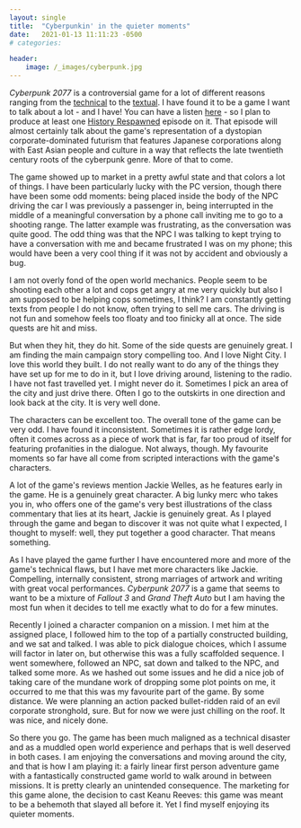 ```yaml
---
layout: single
title:  "Cyberpunkin' in the quieter moments"
date:   2021-01-13 11:11:23 -0500
# categories: 

header: 
    image: /_images/cyberpunk.jpg
---
```

*Cyberpunk 2077* is a controversial game for a lot of different reasons ranging from the [technical](https://www.tomsguide.com/reviews/cyberpunk-2077) to the [textual](https://www.polygon.com/reviews/22158019/cyberpunk-2077-review-cd-projekt-red-pc-ps4-xbox-one-stadia). I have found it to be a game I want to talk about a lot - and I have! You can have a listen [here](https://soundcloud.com/historyrespawned/episode-76-history-games-of-2020) - so I plan to produce at least one [History Respawned](http://www.historyrespawned) episode on it. That episode will almost certainly talk about the game's representation of a dystopian corporate-dominated futurism that features Japanese corporations along with East Asian people and culture in a way that reflects the late twentieth century roots of the cyberpunk genre. More of that to come.

The game showed up to market in a pretty awful state and that colors a lot of things. I have been particularly lucky with the PC version, though there have been some odd moments: being placed inside the body of the NPC driving the car I was previously a passenger in, being interrupted in the middle of a meaningful conversation by a phone call inviting me to go to a shooting range. The latter example was frustrating, as the conversation was quite good. The odd thing was that the NPC I was talking to kept trying to have a conversation with me and became frustrated I was on my phone; this would have been a very cool thing if it was not by accident and obviously a bug.

I am not overly fond of the open world mechanics. People seem to be shooting each other a lot and cops get angry at me very quickly but also I am supposed to be helping cops sometimes, I think? I am constantly getting texts from people I do not know, often trying to sell me cars. The driving is not fun and somehow feels too floaty and too finicky all at once. The side quests are hit and miss.

But when they hit, they do hit. Some of the side quests are genuinely great. I am finding the main campaign story compelling too. And I love Night City. I love this world they built. I do not really want to do any of the things they have set up for me to do in it, but I love driving around, listening to the radio. I have not fast travelled yet. I might never do it. Sometimes I pick an area of the city and just drive there. Often I go to the outskirts in one direction and look back at the city. It is very well done.

The characters can be excellent too. The overall tone of the game can be very odd. I have found it inconsistent. Sometimes it is rather edge lordy, often it comes across as a piece of work that is far, far too proud of itself for featuring profanities in the dialogue. Not always, though. My favourite moments so far have all come from scripted interactions with the game's characters.

A lot of the game's reviews mention Jackie Welles, as he features early in the game. He is a genuinely great character. A big lunky merc who takes you in, who offers one of the game's very best illustrations of the class commentary that lies at its heart, Jackie is genuinely great. As I played through the game and began to discover it was not quite what I expected, I thought to myself: well, they put together a good character. That means something.

As I have played the game further I have encountered more and more of the game's technical flaws, but I have met more characters like Jackie. Compelling, internally consistent, strong marriages of artwork and writing with great vocal performances. *Cyberpunk 2077* is a game that seems to want to be a mixture of *Fallout 3* and *Grand Theft Auto* but I am having the most fun when it decides to tell me exactly what to do for a few minutes.

Recently I joined a character companion on a mission. I met him at the assigned place, I followed him to the top of a partially constructed building, and we sat and talked. I was able to pick dialogue choices, which I assume will factor in later on, but otherwise this was a fully scaffolded sequence. I went somewhere, followed an NPC, sat down and talked to the NPC, and talked some more. As we hashed out some issues and he did a nice job of taking care of the mundane work of dropping some plot points on me, it occurred to me that this was my favourite part of the game. By some distance. We were planning an action packed bullet-ridden raid of an evil corporate stronghold, sure. But for now we were just chilling on the roof. It was nice, and nicely done.

So there you go. The game has been much maligned as a technical disaster and as a muddled open world experience and perhaps that is well deserved in both cases. I am enjoying the conversations and moving around the city, and that is how I am playing it: a fairly linear first person adventure game with a fantastically constructed game world to walk around in between missions. It is pretty clearly an unintended consequence. The marketing for this game alone, the decision to cast Keanu Reeves: this game was meant to be a behemoth that slayed all before it. Yet I find myself enjoying its quieter moments.